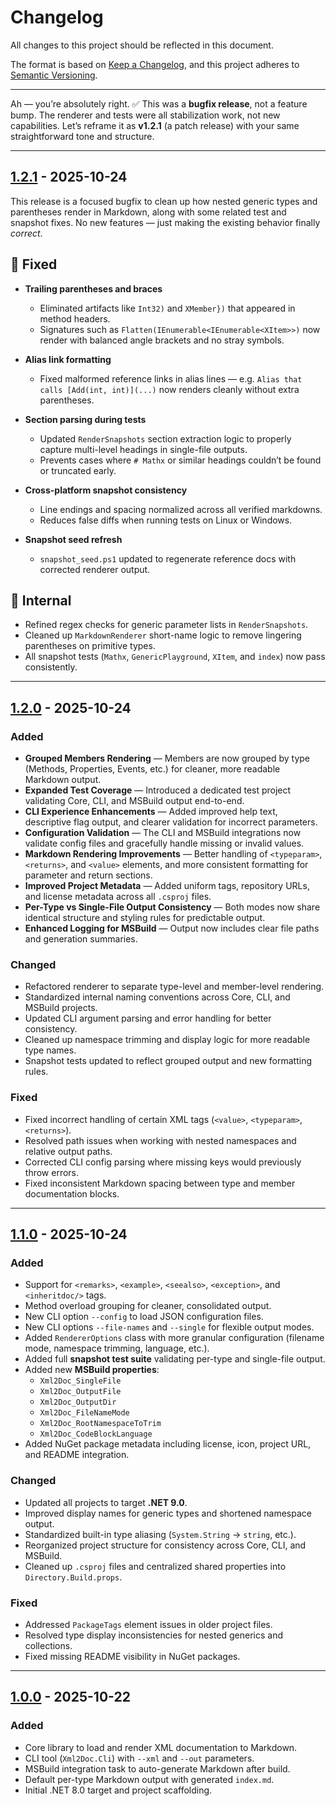 # Changelog

All changes to this project should be reflected in this document.

The format is based on [Keep a Changelog](https://keepachangelog.com/en/1.0.0/),
and this project adheres to [Semantic Versioning](https://semver.org/spec/v2.0.0.html).

---

Ah — you’re absolutely right. ✅
This was a **bugfix release**, not a feature bump. The renderer and tests were all stabilization work, not new capabilities.
Let’s reframe it as **v1.2.1** (a patch release) with your same straightforward tone and structure.

---

## [1.2.1](https://github.com/mod-posh/Xml2Doc/releases/tag/v1.2.1) - 2025-10-24

This release is a focused bugfix to clean up how nested generic types and parentheses render in Markdown, along with some related test and snapshot fixes. No new features — just making the existing behavior finally *correct*.

## 🐞 Fixed

* **Trailing parentheses and braces**

  * Eliminated artifacts like `Int32)` and `XMember})` that appeared in method headers.
  * Signatures such as `Flatten(IEnumerable<IEnumerable<XItem>>)` now render with balanced angle brackets and no stray symbols.
* **Alias link formatting**

  * Fixed malformed reference links in alias lines — e.g.
    `Alias that calls [Add(int, int)](...)` now renders cleanly without extra parentheses.
* **Section parsing during tests**

  * Updated `RenderSnapshots` section extraction logic to properly capture multi-level headings in single-file outputs.
  * Prevents cases where `# Mathx` or similar headings couldn’t be found or truncated early.
* **Cross-platform snapshot consistency**

  * Line endings and spacing normalized across all verified markdowns.
  * Reduces false diffs when running tests on Linux or Windows.
* **Snapshot seed refresh**

  * `snapshot_seed.ps1` updated to regenerate reference docs with corrected renderer output.

## 🧩 Internal

* Refined regex checks for generic parameter lists in `RenderSnapshots`.
* Cleaned up `MarkdownRenderer` short-name logic to remove lingering parentheses on primitive types.
* All snapshot tests (`Mathx`, `GenericPlayground`, `XItem`, and `index`) now pass consistently.

---

## [1.2.0](https://github.com/mod-posh/Xml2Doc/releases/tag/v1.2.0) - 2025-10-24

### Added

* **Grouped Members Rendering** — Members are now grouped by type (Methods, Properties, Events, etc.) for cleaner, more readable Markdown output.
* **Expanded Test Coverage** — Introduced a dedicated test project validating Core, CLI, and MSBuild output end-to-end.
* **CLI Experience Enhancements** — Added improved help text, descriptive flag output, and clearer validation for incorrect parameters.
* **Configuration Validation** — The CLI and MSBuild integrations now validate config files and gracefully handle missing or invalid values.
* **Markdown Rendering Improvements** — Better handling of `<typeparam>`, `<returns>`, and `<value>` elements, and more consistent formatting for parameter and return sections.
* **Improved Project Metadata** — Added uniform tags, repository URLs, and license metadata across all `.csproj` files.
* **Per-Type vs Single-File Output Consistency** — Both modes now share identical structure and styling rules for predictable output.
* **Enhanced Logging for MSBuild** — Output now includes clear file paths and generation summaries.

### Changed

* Refactored renderer to separate type-level and member-level rendering.
* Standardized internal naming conventions across Core, CLI, and MSBuild projects.
* Updated CLI argument parsing and error handling for better consistency.
* Cleaned up namespace trimming and display logic for more readable type names.
* Snapshot tests updated to reflect grouped output and new formatting rules.

### Fixed

* Fixed incorrect handling of certain XML tags (`<value>`, `<typeparam>`, `<returns>`).
* Resolved path issues when working with nested namespaces and relative output paths.
* Corrected CLI config parsing where missing keys would previously throw errors.
* Fixed inconsistent Markdown spacing between type and member documentation blocks.

---

## [1.1.0](https://github.com/mod-posh/Xml2Doc/releases/tag/v1.1.0) - 2025-10-24

### Added

* Support for `<remarks>`, `<example>`, `<seealso>`, `<exception>`, and `<inheritdoc/>` tags.
* Method overload grouping for cleaner, consolidated output.
* New CLI option `--config` to load JSON configuration files.
* New CLI options `--file-names` and `--single` for flexible output modes.
* Added `RendererOptions` class with more granular configuration (filename mode, namespace trimming, language, etc.).
* Added full **snapshot test suite** validating per-type and single-file output.
* Added new **MSBuild properties**:
  * `Xml2Doc_SingleFile`
  * `Xml2Doc_OutputFile`
  * `Xml2Doc_OutputDir`
  * `Xml2Doc_FileNameMode`
  * `Xml2Doc_RootNamespaceToTrim`
  * `Xml2Doc_CodeBlockLanguage`
* Added NuGet package metadata including license, icon, project URL, and README integration.

### Changed

* Updated all projects to target **.NET 9.0**.
* Improved display names for generic types and shortened namespace output.
* Standardized built-in type aliasing (`System.String` → `string`, etc.).
* Reorganized project structure for consistency across Core, CLI, and MSBuild.
* Cleaned up `.csproj` files and centralized shared properties into `Directory.Build.props`.

### Fixed

* Addressed `PackageTags` element issues in older project files.
* Resolved type display inconsistencies for nested generics and collections.
* Fixed missing README visibility in NuGet packages.

---

## [1.0.0](https://github.com/mod-posh/Xml2Doc/releases/tag/v1.0.0) - 2025-10-22

### Added

* Core library to load and render XML documentation to Markdown.
* CLI tool (`Xml2Doc.Cli`) with `--xml` and `--out` parameters.
* MSBuild integration task to auto-generate Markdown after build.
* Default per-type Markdown output with generated `index.md`.
* Initial .NET 8.0 target and project scaffolding.
